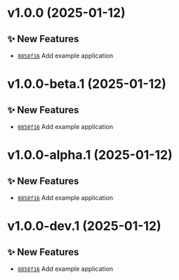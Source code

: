 # v1.0.0 (2025-01-12)

## ✨ New Features
- [`0858f16`](https://github.com/lengors/kotlin-service-template/commit/0858f16)  Add example application

# v1.0.0-beta.1 (2025-01-12)

## ✨ New Features
- [`0858f16`](https://github.com/lengors/kotlin-service-template/commit/0858f16)  Add example application

# v1.0.0-alpha.1 (2025-01-12)

## ✨ New Features
- [`0858f16`](https://github.com/lengors/kotlin-service-template/commit/0858f16)  Add example application

# v1.0.0-dev.1 (2025-01-12)

## ✨ New Features
- [`0858f16`](https://github.com/lengors/kotlin-service-template/commit/0858f16)  Add example application
